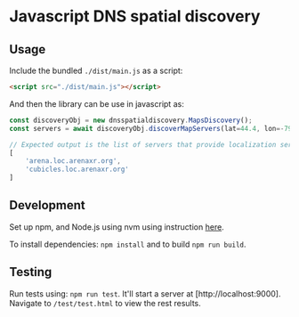 # Javascript DNS spatial discovery

## Usage
Include the bundled `./dist/main.js` as a script:
```html
<script src="./dist/main.js"></script>
```

And then the library can be use in javascript as:
```javascript
const discoveryObj = new dnsspatialdiscovery.MapsDiscovery();
const servers = await discoveryObj.discoverMapServers(lat=44.4, lon=-79.6, error_m=5);

// Expected output is the list of servers that provide localization service in this region. Example:
[
    'arena.loc.arenaxr.org',
    'cubicles.loc.arenaxr.org'
]
```

## Development

Set up npm, and Node.js using nvm using instruction [here](https://nodejs.org/en/download/package-manager). 

To install dependencies: `npm install` and to build `npm run build`.

## Testing

Run tests using: `npm run test`. It'll start a server at [http://localhost:9000]. Navigate to `/test/test.html` to view the rest results.

